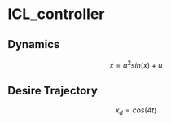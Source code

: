 # ICL_controller

## Dynamics
```math
\dot{x}= a^2sin(x) + u
```
## Desire Trajectory
```math
x_d = cos(4t)
```
